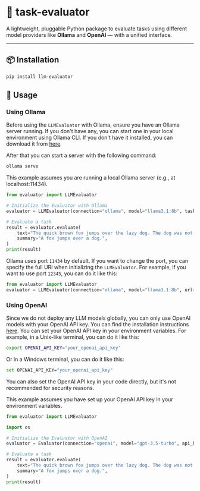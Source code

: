 # 🧪 task-evaluator

A lightweight, pluggable Python package to evaluate tasks using different model providers like **Ollama** and **OpenAI** — with a unified interface.

---

## 📦 Installation

```bash
pip install llm-evaluator
```

## 🚀 Usage

### Using Ollama

Before using the `LLMEvaluator` with Ollama, ensure you have an Ollama server running. If you don't have any, you can start one in your local environment using Ollama CLI. If you don't have it installed, you can download it from [here](https://ollama.com/download).

After that you can start a server with the following command:

```bash
ollama serve
```

This example assumes you are running a local Ollama server (e.g., at localhost:11434).

```python
from evaluator import LLMEvaluator

# Initialize the Evaluator with Ollama
evaluator = LLMEvaluator(connection="ollama", model="llama3.1:8b", task="summarization")

# Evaluate a task
result = evaluator.evaluate(
    text="The quick brown fox jumps over the lazy dog. The dog was not happy about it.",
    summary="A fox jumps over a dog.",
)
print(result)
```

Ollama uses port `11434` by default. If you want to change the port, you can specify the full URI when initializing the `LLMEvaluator`. For example, if you want to use port `12345`, you can do it like this:

```python
from evaluator import LLMEvaluator
evaluator = LLMEvaluator(connection="ollama", model="llama3.1:8b", url="http://localhost:12345", task="summarization")
```

### Using OpenAI

Since we do not deploy any LLM models globally, you can only use OpenAI models with your OpenAI API key. You can find the installation instructions [here](https://platform.openai.com/docs/quickstart).
You can set your OpenAI API key in your environment variables. For example, in a Unix-like terminal, you can do it like this:

```bash
export OPENAI_API_KEY="your_openai_api_key"
```

Or in a Windows terminal, you can do it like this:

```bash
set OPENAI_API_KEY="your_openai_api_key"
```

You can also set the OpenAI API key in your code directly, but it's not recommended for security reasons.

This example assumes you have set up your OpenAI API key in your environment variables.

```python
from evaluator import LLMEvaluator

import os

# Initialize the Evaluator with OpenAI
evaluator = Evaluator(connection="openai", model="gpt-3.5-turbo", api_key=os.getenv("OPENAI_API_KEY"), task="summarization")

# Evaluate a task
result = evaluator.evaluate(
    text="The quick brown fox jumps over the lazy dog. The dog was not happy about it.",
    summary="A fox jumps over a dog.",
)
print(result)
```
